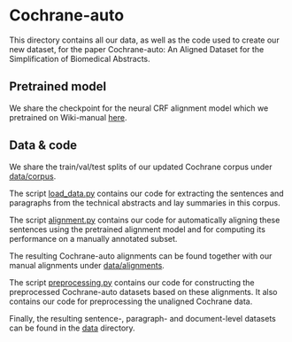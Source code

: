 # Cochrane-auto
This directory contains all our data, as well as the code used to create our new dataset, for the paper Cochrane-auto: An Aligned Dataset for the Simplification of Biomedical Abstracts.

## Pretrained model
We share the checkpoint for the neural CRF alignment model which we pretrained on Wiki-manual [here](https://drive.google.com/file/d/12FHcrrPdqKgE6R4G7uuTUasuAS9da018/view?usp=sharing).

## Data & code
We share the train/val/test splits of our updated Cochrane corpus under [data/corpus](data/corpus).

The script [load_data.py](load_data.py) contains our code for extracting the sentences and paragraphs from the technical abstracts and lay summaries in this corpus.

The script [alignment.py](alignment.py) contains our code for automatically aligning these sentences using the pretrained alignment model and for computing its performance on a manually annotated subset.

The resulting Cochrane-auto alignments can be found together with our manual alignments under [data/alignments](data/alignments).

The script [preprocessing.py](preprocessing.py) contains our code for constructing the preprocessed Cochrane-auto datasets based on these alignments. It also contains our code for preprocessing the unaligned Cochrane data.

Finally, the resulting sentence-, paragraph- and document-level datasets can be found in the [data](data) directory. 
